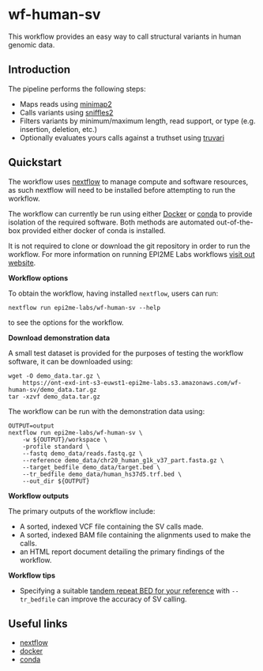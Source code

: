 # wf-human-sv
This workflow provides an easy way to call structural variants in human genomic data.
## Introduction

The pipeline performs the following steps:
* Maps reads using [minimap2](https://github.com/lh3/minimap2)
* Calls variants using [sniffles2](https://github.com/fritzsedlazeck/Sniffles)
* Filters variants by minimum/maximum length, read support, or type (e.g. insertion, deletion, etc.)
* Optionally evaluates yours calls against a truthset using [truvari](https://github.com/spiralgenetics/truvari)
## Quickstart

The workflow uses [nextflow](https://www.nextflow.io/) to manage compute and 
software resources, as such nextflow will need to be installed before attempting
to run the workflow.

The workflow can currently be run using either
[Docker](https://www.docker.com/products/docker-desktop) or
[conda](https://docs.conda.io/en/latest/miniconda.html) to provide isolation of
the required software. Both methods are automated out-of-the-box provided
either docker of conda is installed.

It is not required to clone or download the git repository in order to run the workflow.
For more information on running EPI2ME Labs workflows [visit out website](https://labs.epi2me.io/wfindex).

**Workflow options**

To obtain the workflow, having installed `nextflow`, users can run:

```
nextflow run epi2me-labs/wf-human-sv --help
```

to see the options for the workflow.

**Download demonstration data**

A small test dataset is provided for the purposes of testing the workflow software,
it can be downloaded using:

```
wget -O demo_data.tar.gz \
    https://ont-exd-int-s3-euwst1-epi2me-labs.s3.amazonaws.com/wf-human-sv/demo_data.tar.gz
tar -xzvf demo_data.tar.gz
```

The workflow can be run with the demonstration data using:

```
OUTPUT=output
nextflow run epi2me-labs/wf-human-sv \
    -w ${OUTPUT}/workspace \
    -profile standard \
    --fastq demo_data/reads.fastq.gz \
    --reference demo_data/chr20_human_g1k_v37_part.fasta.gz \
    --target_bedfile demo_data/target.bed \
    --tr_bedfile demo_data/human_hs37d5.trf.bed \
    --out_dir ${OUTPUT}
```

**Workflow outputs**

The primary outputs of the workflow include:

* A sorted, indexed VCF file containing the SV calls made.
* A sorted, indexed BAM file containing the alignments used to make the calls. 
* an HTML report document detailing the primary findings of the workflow.

**Workflow tips**

- Specifying a suitable [tandem repeat BED for your reference](https://raw.githubusercontent.com/fritzsedlazeck/Sniffles/master/annotations/) with `--tr_bedfile` can improve the accuracy of SV calling.
## Useful links

* [nextflow](https://www.nextflow.io/)
* [docker](https://www.docker.com/products/docker-desktop)
* [conda](https://docs.conda.io/en/latest/miniconda.html)